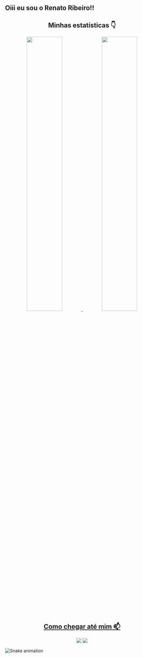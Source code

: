 ## Oiii eu sou o Renato Ribeiro!!

<div align="center">
  
  ## Minhas estatísticas :point_down:
  
  </div> 
  

<div align="center">
  <a href="https://github.com/Renato-Ribeiroo">
  <img width="48%" src="https://github-readme-stats.vercel.app/api?username=Renato-Ribeiroo&show_icons=true&theme=dracula&include_all_commits=true&count_private=true"/>
  <img width="48%" src="https://github-readme-stats.vercel.app/api/top-langs/?username=Renato-Ribeiroo&layout=compact&langs_count=7&theme=dracula"/>
</div>
<div style="display: inline_block"><br>

<div align="center">
   
  ##  Como chegar até mim 📫
    
  </div>
  
  <div>
    <div align="center">
  <a href = "mailto:renato.mry@gmail.com"><img src="https://img.shields.io/badge/-Gmail-%23333?style=for-the-badge&logo=gmail&logoColor=white" target="_blank"></a>
  <a href="https://www.linkedin.com/in/renato-ribeiro2022/" target="_blank"><img src="https://img.shields.io/badge/-LinkedIn-%230077B5?style=for-the-badge&logo=linkedin&logoColor=white" target="_blank"></a> 
      
  </div>
  </div>

 
</div>

![Snake animation](https://github.com/Renato-Ribeiroo/Renato-Ribeiroo/blob/output/github-contribution-grid-snake.svg)
